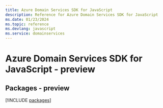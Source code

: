 ```yaml
---
title: Azure Domain Services SDK for JavaScript
description: Reference for Azure Domain Services SDK for JavaScript
ms.date: 01/23/2024
ms.topic: reference
ms.devlang: javascript
ms.service: domainservices
---
```

# Azure Domain Services SDK for JavaScript - preview
## Packages - preview
[!INCLUDE [packages](domain-services-index.md)]